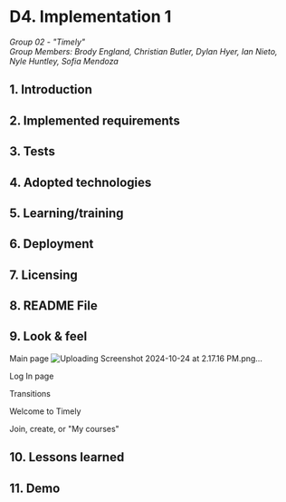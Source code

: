 # D4. Implementation 1

_Group 02 - "Timely"_\
_Group Members: Brody England, Christian Butler, Dylan Hyer, Ian Nieto, Nyle Huntley, Sofia Mendoza_

## 1. Introduction


## 2. Implemented requirements


## 3. Tests


## 4. Adopted technologies


## 5. Learning/training


## 6. Deployment


## 7. Licensing


## 8. README File


## 9. Look & feel

Main page 
![Uploading Screenshot 2024-10-24 at 2.17.16 PM.png…]()

Log In page 

Transitions

Welcome to Timely 

Join, create, or "My courses"



## 10. Lessons learned


## 11. Demo

